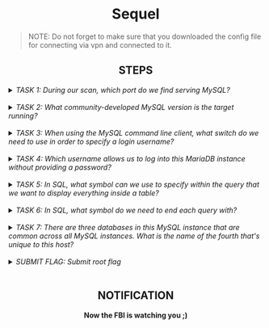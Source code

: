 <h1 align="center">Sequel</h1>

> NOTE: Do not forget to make sure that you downloaded the config file for connecting via vpn and connected to it. 

<h2 align="center">STEPS</h2>

<details> 
    <summary>
        <i>TASK 1: During our scan, which port do we find serving MySQL?</i>
    </summary><br>
    <b>3306</b>
</details><br>

<details> 
    <summary>
        <i>TASK 2: What community-developed MySQL version is the target running?</i>
    </summary><br>
    <b>MariaDB</b>
</details><br>

<details> 
    <summary>
        <i>TASK 3: When using the MySQL command line client, what switch do we need to use in order to specify a login username?</i>
    </summary><br>
    <b>-u</b>
</details><br>

<details> 
    <summary>
        <i>TASK 4: Which username allows us to log into this MariaDB instance without providing a password?</i>
    </summary><br>
    <b>root</b>
</details><br>

<details> 
    <summary>
        <i>TASK 5: In SQL, what symbol can we use to specify within the query that we want to display everything inside a table?</i>
    </summary><br>
    <b>*</b>
</details><br>

<details> 
    <summary>
        <i>TASK 6: In SQL, what symbol do we need to end each query with?</i>
    </summary><br>
    <b>;</b>
</details><br>

<details> 
    <summary>
        <i>TASK 7: There are three databases in this MySQL instance that are common across all MySQL instances. What is the name of the fourth that's unique to this host?</i>
    </summary><br>
    <b>htb</b>
</details><br>

<details> 
    <summary>
        <i>SUBMIT FLAG: Submit root flag</i>
    </summary><br>
    <b>Connect to mysql and get flag from one of the database (htb) table via select command</b>
</details><br>


<h2 align="center">NOTIFICATION</h2>
<p align="center"><b>Now the FBI is watching you ;)</b></p>

